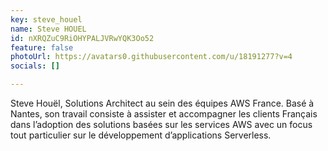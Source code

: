 ```yaml
---
key: steve_houel
name: Steve HOUEL
id: nXRQZuC9RiOHYPALJVRwYQK3Oo52
feature: false
photoUrl: https://avatars0.githubusercontent.com/u/18191277?v=4
socials: []

---
```


Steve Houël, Solutions Architect au sein des équipes AWS France. Basé à Nantes, son travail consiste à assister et accompagner les clients Français dans l’adoption des solutions basées sur les services AWS avec un focus tout particulier sur le développement d’applications Serverless.